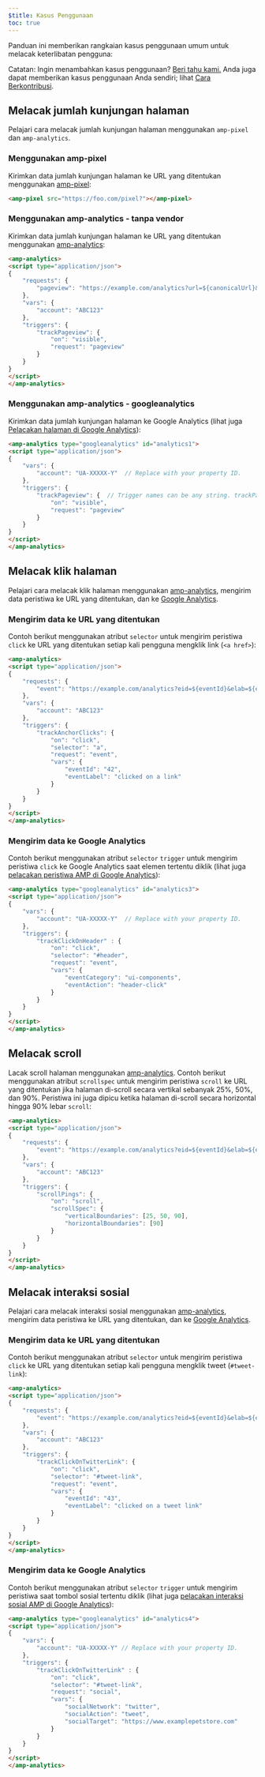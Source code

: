 ```yaml
---
$title: Kasus Penggunaan
toc: true
---
```



Panduan ini memberikan rangkaian kasus penggunaan umum untuk melacak keterlibatan pengguna:

Catatan: Ingin menambahkan kasus penggunaan? [Beri tahu kami.](https://github.com/ampproject/docs/issues/new) Anda juga dapat memberikan kasus penggunaan Anda sendiri; lihat [Cara Berkontribusi](/id/contribute/).

## Melacak jumlah kunjungan halaman

Pelajari cara melacak jumlah kunjungan halaman menggunakan `amp-pixel` dan `amp-analytics`.

### Menggunakan amp-pixel


Kirimkan data jumlah kunjungan halaman ke URL yang ditentukan menggunakan [amp-pixel](/id/docs/reference/components/amp-pixel.html):

```html
<amp-pixel src="https://foo.com/pixel?"></amp-pixel>
```

### Menggunakan amp-analytics - tanpa vendor


Kirimkan data jumlah kunjungan halaman ke URL yang ditentukan menggunakan [amp-analytics](/id/docs/reference/components/amp-analytics.html):

```html
<amp-analytics>
<script type="application/json">
{
    "requests": {
        "pageview": "https://example.com/analytics?url=${canonicalUrl}&title=${title}&acct=${account}"
    },
    "vars": {
        "account": "ABC123"
    },
    "triggers": {
        "trackPageview": {
            "on": "visible",
            "request": "pageview"
        }
    }
}
</script>
</amp-analytics>
```

### Menggunakan amp-analytics - googleanalytics

Kirimkan data jumlah kunjungan halaman ke Google Analytics (lihat juga [Pelacakan halaman di Google Analytics](https://developers.google.com/analytics/devguides/collection/amp-analytics/#page_tracking)):

```html
<amp-analytics type="googleanalytics" id="analytics1">
<script type="application/json">
{
    "vars": {
        "account": "UA-XXXXX-Y"  // Replace with your property ID.
    },
    "triggers": {
        "trackPageview": {  // Trigger names can be any string. trackPageview is not a required name.
            "on": "visible",
            "request": "pageview"
        }
    }
}
</script>
</amp-analytics>
```

## Melacak klik halaman

Pelajari cara melacak klik halaman menggunakan [amp-analytics](/id/docs/reference/components/amp-analytics.html), mengirim data peristiwa ke URL yang ditentukan, dan ke [Google Analytics](https://developers.google.com/analytics/devguides/collection/amp-analytics/).

### Mengirim data ke URL yang ditentukan

Contoh berikut menggunakan atribut `selector` untuk mengirim peristiwa `click` ke URL yang ditentukan setiap kali pengguna mengklik link (`<a href>`):

```html
<amp-analytics>
<script type="application/json">
{
    "requests": {
        "event": "https://example.com/analytics?eid=${eventId}&elab=${eventLabel}&acct=${account}"
    },
    "vars": {
        "account": "ABC123"
    },
    "triggers": {
        "trackAnchorClicks": {
            "on": "click",
            "selector": "a",
            "request": "event",
            "vars": {
                "eventId": "42",
                "eventLabel": "clicked on a link"
            }
        }
    }
}
</script>
</amp-analytics>
```

### Mengirim data ke Google Analytics

Contoh berikut menggunakan atribut `selector` `trigger` untuk mengirim peristiwa `click` ke Google Analytics saat elemen tertentu diklik (lihat juga [pelacakan peristiwa AMP di Google Analytics](https://developers.google.com/analytics/devguides/collection/amp-analytics/#event_tracking)):

```html
<amp-analytics type="googleanalytics" id="analytics3">
<script type="application/json">
{
    "vars": {
        "account": "UA-XXXXX-Y"  // Replace with your property ID.
    },
    "triggers": {
        "trackClickOnHeader" : {
            "on": "click",
            "selector": "#header",
            "request": "event",
            "vars": {
                "eventCategory": "ui-components",
                "eventAction": "header-click"
            }
        }
    }
}
</script>
</amp-analytics>
```

## Melacak scroll

Lacak scroll halaman menggunakan [amp-analytics](/id/docs/reference/components/amp-analytics.html). Contoh berikut menggunakan atribut `scrollspec` untuk mengirim peristiwa `scroll` ke URL yang ditentukan jika halaman di-scroll secara vertikal sebanyak 25%, 50%, dan 90%. Peristiwa ini juga dipicu ketika halaman di-scroll secara horizontal hingga 90% lebar `scroll`:

```html
<amp-analytics>
<script type="application/json">
{
    "requests": {
        "event": "https://example.com/analytics?eid=${eventId}&elab=${eventLabel}&acct=${account}"
    },
    "vars": {
        "account": "ABC123"
    },
    "triggers": {
        "scrollPings": {
            "on": "scroll",
            "scrollSpec": {
                "verticalBoundaries": [25, 50, 90],
                "horizontalBoundaries": [90]
            }
        }
    }
}
</script>
</amp-analytics>
```

## Melacak interaksi sosial

Pelajari cara melacak interaksi sosial menggunakan [amp-analytics](/id/docs/reference/components/amp-analytics.html), mengirim data peristiwa ke URL yang ditentukan, dan ke [Google Analytics](https://developers.google.com/analytics/devguides/collection/amp-analytics/).

### Mengirim data ke URL yang ditentukan

Contoh berikut menggunakan atribut `selector` untuk mengirim peristiwa `click` ke URL yang ditentukan setiap kali pengguna mengklik tweet (`#tweet-link`):

```html
<amp-analytics>
<script type="application/json">
{
    "requests": {
        "event": "https://example.com/analytics?eid=${eventId}&elab=${eventLabel}&acct=${account}"
    },
    "vars": {
        "account": "ABC123"
    },
    "triggers": {
        "trackClickOnTwitterLink": {
            "on": "click",
            "selector": "#tweet-link",
            "request": "event",
            "vars": {
                "eventId": "43",
                "eventLabel": "clicked on a tweet link"
            }
        }
    }
}
</script>
</amp-analytics>
```

### Mengirim data ke Google Analytics

Contoh berikut menggunakan atribut `selector` `trigger` untuk mengirim peristiwa saat tombol sosial tertentu diklik (lihat juga [pelacakan interaksi sosial AMP di Google Analytics](https://developers.google.com/analytics/devguides/collection/amp-analytics/#social_interactions)):

```html
<amp-analytics type="googleanalytics" id="analytics4">
<script type="application/json">
{
    "vars": {
        "account": "UA-XXXXX-Y" // Replace with your property ID.
    },
    "triggers": {
        "trackClickOnTwitterLink" : {
            "on": "click",
            "selector": "#tweet-link",
            "request": "social",
            "vars": {
                "socialNetwork": "twitter",
                "socialAction": "tweet",
                "socialTarget": "https://www.examplepetstore.com"
            }
        }
    }
}
</script>
</amp-analytics>
```

